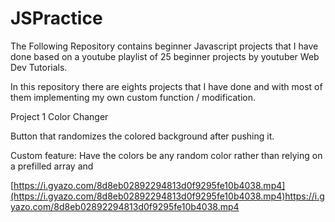 # JSPractice

The Following Repository contains beginner Javascript projects that I have done based on a youtube playlist of 25 beginner projects by youtuber Web Dev Tutorials.

In this repository there are eights projects that I have done and with most of them implementing my own custom function / modification.

Project 1 Color Changer

Button that randomizes the colored background after pushing it.

Custom feature: Have the colors be any random color rather than relying on a prefilled array and 

[https://i.gyazo.com/8d8eb02892294813d0f9295fe10b4038.mp4](https://i.gyazo.com/8d8eb02892294813d0f9295fe10b4038.mp4)https://i.gyazo.com/8d8eb02892294813d0f9295fe10b4038.mp4

